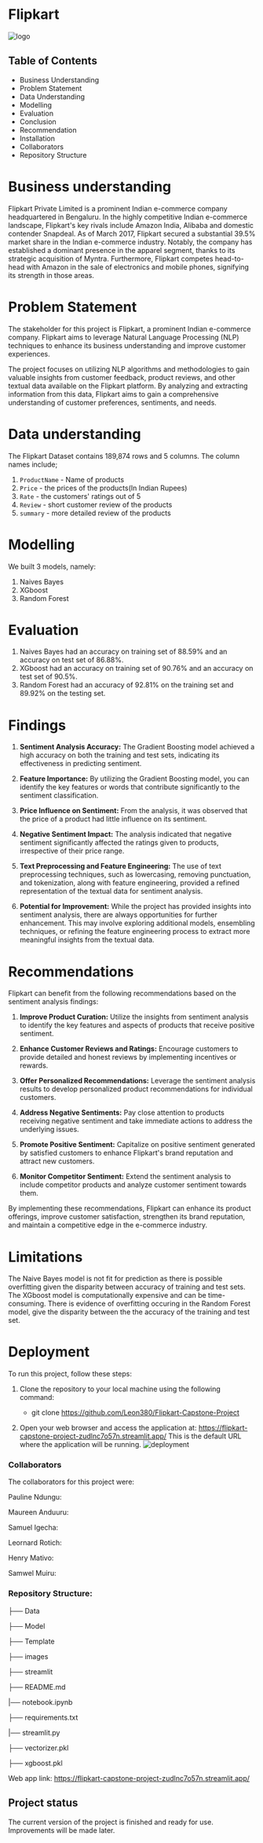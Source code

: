# Flipkart
![logo](images/logo.jpg)

## Table of Contents

- Business Understanding
- Problem Statement 
- Data Understanding
- Modelling
- Evaluation
- Conclusion
- Recommendation
- Installation
- Collaborators
- Repository Structure 


# Business understanding

Flipkart Private Limited is a prominent Indian e-commerce company headquartered in Bengaluru. In the highly competitive Indian e-commerce landscape, Flipkart's key rivals include Amazon India, Alibaba and domestic contender Snapdeal. As of March 2017, Flipkart secured a substantial 39.5% market share in the Indian e-commerce industry. Notably, the company has established a dominant presence in the apparel segment, thanks to its strategic acquisition of Myntra. Furthermore, Flipkart competes head-to-head with Amazon in the sale of electronics and mobile phones, signifying its strength in those areas.

# Problem Statement
The stakeholder for this project is Flipkart, a prominent Indian e-commerce company. Flipkart aims to leverage Natural Language Processing (NLP) techniques to enhance its business understanding and improve customer experiences.

The project focuses on utilizing NLP algorithms and methodologies to gain valuable insights from customer feedback, product reviews, and other textual data available on the Flipkart platform. By analyzing and extracting information from this data, Flipkart aims to gain a comprehensive understanding of customer preferences, sentiments, and needs.

# Data understanding
The Flipkart Dataset contains 189,874 rows and 5 columns. The column names include;

1. `ProductName` - Name of products
2. `Price` - the prices of the products(In Indian Rupees)
3. `Rate` - the customers' ratings out of 5
4. `Review` - short customer review of the products
5. `summary` - more detailed review of the products

# Modelling
We built 3 models, namely:
1. Naives Bayes
2. XGboost
3. Random Forest
# Evaluation
1. Naives Bayes had an accuracy on training set of 88.59% and an accuracy on test set of 86.88%.
2. XGboost had an accuracy on training set of 90.76% and an accuracy on test set of 90.5%.
3. Random Forest had an accuracy of 92.81% on the training set and 89.92% on the testing set.
# Findings
1. **Sentiment Analysis Accuracy:** The Gradient Boosting model achieved a high accuracy on both the training and test sets, indicating its effectiveness in predicting sentiment. 

2. **Feature Importance:** By utilizing the Gradient Boosting model, you can identify the key features or words that contribute significantly to the sentiment classification.

3. **Price Influence on Sentiment:** From the analysis, it was observed that the price of a product had little influence on its sentiment.

4. **Negative Sentiment Impact:** The analysis indicated that negative sentiment significantly affected the ratings given to products, irrespective of their price range.

5. **Text Preprocessing and Feature Engineering:** The use of text preprocessing techniques, such as lowercasing, removing punctuation, and tokenization, along with feature engineering, provided a refined representation of the textual data for sentiment analysis. 

6. **Potential for Improvement:** While the project has provided insights into sentiment analysis, there are always opportunities for further enhancement. This may involve exploring additional models, ensembling techniques, or refining the feature engineering process to extract more meaningful insights from the textual data.
# Recommendations
Flipkart can benefit from the following recommendations based on the sentiment analysis findings:

1. **Improve Product Curation:** Utilize the insights from sentiment analysis to identify the key features and aspects of products that receive positive sentiment.

2. **Enhance Customer Reviews and Ratings:** Encourage customers to provide detailed and honest reviews by implementing incentives or rewards.

3. **Offer Personalized Recommendations:** Leverage the sentiment analysis results to develop personalized product recommendations for individual customers.

4. **Address Negative Sentiments:** Pay close attention to products receiving negative sentiment and take immediate actions to address the underlying issues.

5. **Promote Positive Sentiment:** Capitalize on positive sentiment generated by satisfied customers to enhance Flipkart's brand reputation and attract new customers.

6. **Monitor Competitor Sentiment:** Extend the sentiment analysis to include competitor products and analyze customer sentiment towards them.

By implementing these recommendations, Flipkart can enhance its product offerings, improve customer satisfaction, strengthen its brand reputation, and maintain a competitive edge in the e-commerce industry.

# Limitations
The Naive Bayes model is not fit for prediction as there is possible overfitting given the disparity between accuracy of training and test sets.
The XGboost model is computationally expensive and can be time-consuming.
There is evidence of overfitting occuring in the Random Forest model, give the disparity between the the accuracy of the training and test set.
# Deployment
To run this project, follow these steps:
1. Clone the repository to your local machine using the following command:
    - git clone https://github.com/Leon380/Flipkart-Capstone-Project

2. Open your web browser and access the application at: https://flipkart-capstone-project-zudlnc7o57n.streamlit.app/
    This is the default URL where the application will be running. 
![deployment](images/deployment.jpg)

### Collaborators
The collaborators for this project were:

Pauline Ndungu:

Maureen Anduuru: 

Samuel Igecha: 

Leornard Rotich: 

Henry Mativo: 

Samwel Muiru: 


### Repository Structure: 

├── Data                                               

├── Model                                              

├── Template                                               

├── images 

├── streamlit      

├── README.md 

|── notebook.ipynb

├── requirements.txt                                             

|── streamlit.py                                   

├── vectorizer.pkl                                                   

├── xgboost.pkl   

Web app link: https://flipkart-capstone-project-zudlnc7o57n.streamlit.app/


## Project status
The current version of the project is finished and ready for use. Improvements will be made later.
